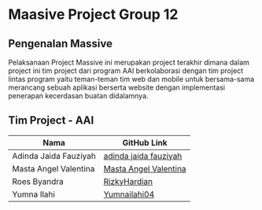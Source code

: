 # Maasive Project Group 12

## Pengenalan Massive
Pelaksanaan Project Massive ini merupakan project terakhir dimana dalam project ini tim project dari program AAI berkolaborasi dengan tim project lintas program yaitu teman-teman tim web dan mobile untuk bersama-sama merancang sebuah aplikasi berserta website dengan implementasi penerapan kecerdasan buatan didalamnya.

## Tim Project - AAI

| Nama           | GitHub Link        |
|----------------|--------------------|
| Adinda Jaida Fauziyah | [adinda jaida fauziyah](https://github.com/Elsande)   |
| Masta Angel Valentina  | [Masta Angel Valentina ](https://github.com/IqbalMaulana7) |
| Roes Byandra  | [RizkyHardian](https://github.com/RizkyHardian)  |
| Yumna Ilahi    | [Yumnailahi04](https://github.com/Yumnailahi04)         |
